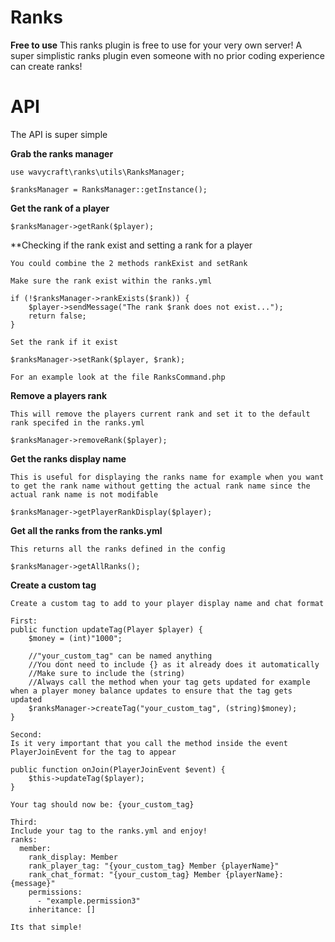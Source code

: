 # Ranks
**Free to use**
This ranks plugin is free to use for your very own server! A super simplistic ranks plugin even someone with no prior coding experience can create ranks!

# API
The API is super simple

**Grab the ranks manager**
```
use wavycraft\ranks\utils\RanksManager;

$ranksManager = RanksManager::getInstance();
```
**Get the rank of a player**
```
$ranksManager->getRank($player);
```

**Checking if the rank exist and setting a rank for a player
```
You could combine the 2 methods rankExist and setRank

Make sure the rank exist within the ranks.yml

if (!$ranksManager->rankExists($rank)) {
    $player->sendMessage("The rank $rank does not exist...");
    return false;
}

Set the rank if it exist

$ranksManager->setRank($player, $rank);

For an example look at the file RanksCommand.php
```

**Remove a players rank**
```
This will remove the players current rank and set it to the default rank specifed in the ranks.yml

$ranksManager->removeRank($player);
```

**Get the ranks display name**
```
This is useful for displaying the ranks name for example when you want to get the rank name without getting the actual rank name since the actual rank name is not modifable

$ranksManager->getPlayerRankDisplay($player);
```

**Get all the ranks from the ranks.yml**
```
This returns all the ranks defined in the config

$ranksManager->getAllRanks();
```

**Create a custom tag**
```
Create a custom tag to add to your player display name and chat format

First:
public function updateTag(Player $player) {
    $money = (int)"1000";

    //"your_custom_tag" can be named anything
    //You dont need to include {} as it already does it automatically
    //Make sure to include the (string)
    //Always call the method when your tag gets updated for example when a player money balance updates to ensure that the tag gets updated
    $ranksManager->createTag("your_custom_tag", (string)$money);
}

Second:
Is it very important that you call the method inside the event PlayerJoinEvent for the tag to appear

public function onJoin(PlayerJoinEvent $event) {
    $this->updateTag($player);
}

Your tag should now be: {your_custom_tag}

Third:
Include your tag to the ranks.yml and enjoy!
ranks:
  member:
    rank_display: Member
    rank_player_tag: "{your_custom_tag} Member {playerName}"
    rank_chat_format: "{your_custom_tag} Member {playerName}: {message}"
    permissions:
      - "example.permission3"
    inheritance: []

Its that simple!
```

